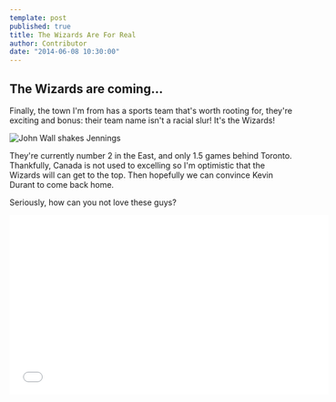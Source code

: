 ```yaml
---
template: post
published: true
title: The Wizards Are For Real
author: Contributor
date: "2014-06-08 10:30:00"
---
```


## The Wizards are coming...

Finally, the town I'm from has a sports team that's worth rooting for, they're exciting and bonus: their team name isn't a racial slur! It's the Wizards!

![John Wall shakes Jennings](/blog-test/posts/media/ib09CxXGau9IlJ.gif)

They're currently number 2 in the East, and only 1.5 games behind Toronto. Thankfully, Canada is not used to excelling so I'm optimistic that the Wizards will can get to the top. Then hopefully we can convince Kevin Durant to come back home.

Seriously, how can you not love these guys?

<iframe width="560" height="315" src="//www.youtube.com/embed/Yh73xfvDgKA?rel=0" frameborder="0" allowfullscreen></iframe>
